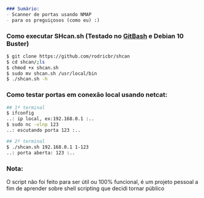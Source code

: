 ```markdown
### Sumário:
- Scanner de portas usando NMAP
- para os preguiçosos (como eu) :)
```

### Como executar SHcan.sh (Testado no [GitBash](https://git-scm.com/downloads) e Debian 10 Buster)
```bash
$ git clone https://github.com/rodricbr/shcan
$ cd shcan/;ls
$ chmod +x shcan.sh
$ sudo mv shcan.sh /usr/local/bin
$ ./shcan.sh -h
```

### Como testar portas em conexão local usando netcat:
```bash
## 1º terminal
$ ifconfig
..: ip local, ex:192.168.0.1 :..
$ sudo nc -vlnp 123
..: escutando porta 123 :..

## 2º terminal
$ ./shcan.sh 192.168.0.1 1-123
..: porta aberta: 123 :..
```

### Nota:
O script não foi feito para ser útil ou
100% funcional, é um projeto pessoal
a fim de aprender sobre shell scripting
que decidi tornar público
